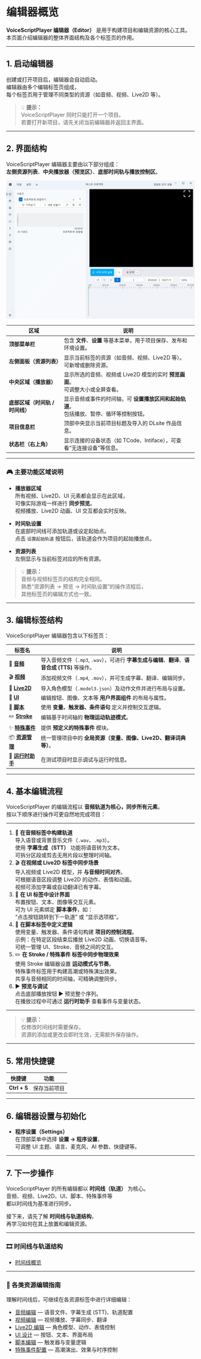 # 编辑器概览

**VoiceScriptPlayer 编辑器（Editor）** 是用于构建项目和编辑资源的核心工具。  
本页面介绍编辑器的整体界面结构及各个标签页的作用。

---

## 1. 启动编辑器

创建或打开项目后，编辑器会自动启动。  
编辑器由多个编辑标签页组成，  
每个标签页用于管理不同类型的资源（如音频、视频、Live2D 等）。

> 💡 **提示：**  
> VoiceScriptPlayer 同时只能打开一个项目。  
> 若要打开新项目，请先关闭当前编辑器并返回主界面。

---

## 2. 界面结构

VoiceScriptPlayer 编辑器主要由以下部分组成：  
**左侧资源列表**、**中央播放器（预览区）**、**底部时间轨与播放控制区**。

![editor-overview](../images/editor-overview.png)

| 区域 | 说明 |
|------|------|
| **顶部菜单栏** | 包含 **文件**、**设置** 等基本菜单，用于项目保存、发布和环境设置。 |
| **左侧面板（资源列表）** | 显示当前标签的资源（如音频、视频、Live2D 等）。<br>可新增或删除资源。 |
| **中央区域（播放器）** | 显示所选的音频、视频或 Live2D 模型的实时 **预览画面**。<br>可调整大小或全屏查看。 |
| **底部区域（时间轨 / 时间线）** | 显示音频或事件的时间轴，可 **设置播放区间和起始轨道**。<br>包括播放、暂停、循环等控制按钮。 |
| **项目信息栏** | 顶部中央显示当前项目标题及导入的 DLsite 作品信息。 |
| **状态栏（右上角）** | 显示连接的设备状态（如 TCode、Intiface），可查看“无连接设备”等信息。 |

---

### 🎮 主要功能区域说明

- **播放器区域**  
  所有视频、Live2D、UI 元素都会显示在此区域，  
  可像实际游戏一样进行 **同步预览**。  
  视频播放、Live2D 动画、UI 交互都会实时反映。

- **时间轨设置**  
  在底部时间线可添加轨道或设定起始点。  
  点击 `设置起始轨道` 按钮后，该轨道会作为项目的起始播放点。

- **资源列表**  
  左侧显示与当前标签对应的所有资源。

> 💡 **提示：**  
> 音频与视频标签页的结构完全相同。  
> 熟悉“资源列表 → 预览 → 时间轨设置”的操作流程后，  
> 其他标签页的编辑方式也一致。

---

## 3. 编辑标签结构

VoiceScriptPlayer 编辑器包含以下标签页：

| 标签名 | 说明 |
|--------|------|
| 🎵 [**音频**](../editor/sound.md) | 导入音频文件（`.mp3`, `.wav`），可进行 **字幕生成与编辑**、**翻译**、**语音合成 (TTS)** 等操作。 |
| 🎬 [**视频**](../editor/video.md) | 添加视频文件（`.mp4`, `.mov`），并可生成字幕、翻译、编辑同步。 |
| 🧍 [**Live2D**](../editor/live2d.md) | 导入角色模型（`.model3.json`）及动作文件并进行布局与设置。 |
| 🧩 [**UI**](../editor/ui.md) | 编辑按钮、图像、文本等 **用户界面组件** 的布局与属性。 |
| 💬 [**脚本**](../editor/script.md) | 使用 **变量、触发器、条件语句** 定义并控制交互逻辑。 |
| ✏️ [**Stroke**](../editor/stroke.md) | 编辑基于时间轴的 **物理运动轨迹模式**。 |
| ✨ [**特殊事件**](../editor/special-event.md) | 提供 **预定义的特殊事件** 模块。 |
| 📦 [**资源管理**](../editor/resources.md) | 统一管理项目中的 **全局资源（变量、图像、Live2D、翻译词典等）**。 |
| 🧰 [**运行时助手**](../editor/runtime-helper.md) | 在测试项目时显示调试与运行时信息。 |

---

## 4. 基本编辑流程

VoiceScriptPlayer 的编辑流程以 **音频轨道为核心，同步所有元素**。  
按以下顺序进行操作可更自然地完成项目：

---

<ol>
  <li>🎵 <b>在音频标签中构建轨道</b><br>
  导入语音或背景音乐文件（<code>.wav</code>、<code>.mp3</code>）。<br>
  使用 <b>字幕生成（STT）</b> 功能将语音转为文本。<br>
  可拆分区段或剪去无用片段以整理时间轴。</li>

  <li>🎬 <b>在视频或 Live2D 标签中同步场景</b><br>
  导入视频或 Live2D 模型，并 <b>与音频时间对齐</b>。<br>
  可根据语音区段调整 Live2D 的动作、表情和动画。<br>
  视频可添加字幕或自动翻译已有字幕。</li>

  <li>🧩 <b>在 UI 标签中设计界面</b><br>
  布置按钮、文本、图像等交互元素。<br>
  可为 UI 元素绑定 <b>脚本事件</b>，如：<br>
  “点击按钮跳转到下一轨道” 或 “显示选项框”。</li>

  <li>💬 <b>在脚本标签中定义逻辑</b><br>
  使用变量、触发器、条件语句构建 <b>项目的控制流程</b>。<br>
  示例：在特定区段结束后播放 Live2D 动画、切换语音等。<br>
  可统一管理 UI、Stroke、音频之间的交互。</li>

  <li>✏️ <b>在 Stroke / 特殊事件 标签中同步物理效果</b><br>
  使用 Stroke 编辑器设置 <b>运动模式与节奏</b>。<br>
  特殊事件标签用于构建高潮或特殊演出效果。<br>
  共享与音频相同的时间轴，可精确调整同步。</li>

  <li>▶️ <b>预览与调试</b><br>
  点击底部播放按钮 ▶ 预览整个序列。<br>
  在播放过程中可通过 <b>运行时助手</b> 查看事件与变量状态。</li>
</ol>

---

> 💡 **提示：**  
> 仅修改时间线时需要保存。  
> 资源的添加或更改会即时生效，无需额外保存操作。

---

## 5. 常用快捷键

| 快捷键 | 功能 |
|--------|------|
| **Ctrl + S** | 保存当前项目 |

---

## 6. 编辑器设置与初始化

- **程序设置（Settings）**  
  在顶部菜单中选择 **设置 → 程序设置**，  
  可调整 UI 主题、语言、麦克风、AI 参数、快捷键等。

---

## 7. 下一步操作

VoiceScriptPlayer 的所有编辑都以 **时间线（轨道）** 为核心。  
音频、视频、Live2D、UI、脚本、特殊事件等  
都以时间线为基准进行同步。

接下来，请先了解 **时间线与轨道结构**，  
再学习如何在其上放置和编辑资源。

---

### 🎞️ 时间线与轨道结构
- [时间线概览](timeline.md)  

---

### 🎵 各类资源编辑指南
理解时间线后，可继续在各资源标签中进行详细编辑：

- [音频编辑](sound.md) — 语音文件、字幕生成 (STT)、轨道配置  
- [视频编辑](video.md) — 视频播放、字幕同步、翻译  
- [Live2D 编辑](live2d.md) — 角色模型、动作、表情控制  
- [UI 设计](ui.md) — 按钮、文本、界面布局  
- [脚本编辑](script.md) — 触发器与变量逻辑  
- [特殊事件配置](special-event.md) — 高潮演出、效果与时序控制  
